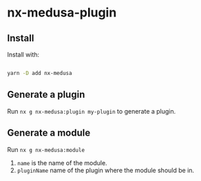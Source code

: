 
# nx-medusa-plugin

## Install

Install with:

```sh

yarn -D add nx-medusa

```

## Generate a plugin

Run `nx g nx-medusa:plugin my-plugin` to generate a plugin.

## Generate a module

Run `nx g nx-medusa:module`

1. `name` is the name of the module.
2. `pluginName` name of the plugin where the module should be in.
